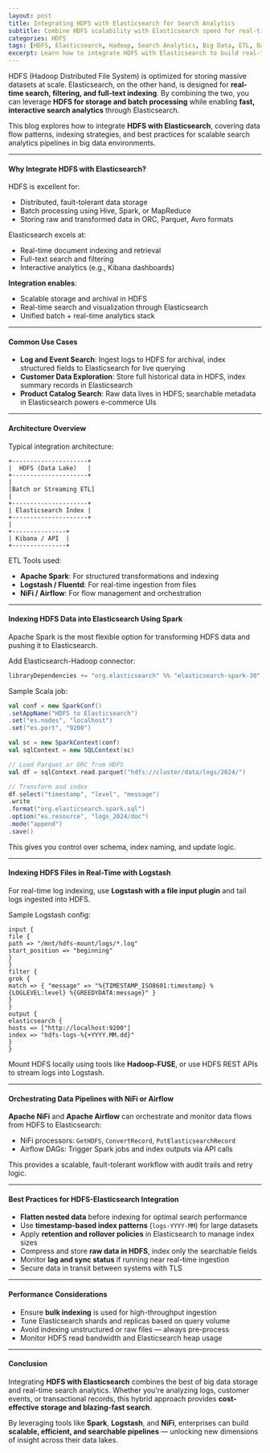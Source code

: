 ```yaml
---
layout: post
title: Integrating HDFS with Elasticsearch for Search Analytics
subtitle: Combine HDFS scalability with Elasticsearch speed for real-time search on big data
categories: HDFS
tags: [HDFS, Elasticsearch, Hadoop, Search Analytics, Big Data, ETL, Data Engineering]
excerpt: Learn how to integrate HDFS with Elasticsearch to build real-time search analytics pipelines. Discover best practices for indexing HDFS data and enabling fast, scalable search across large datasets.
---
```

HDFS (Hadoop Distributed File System) is optimized for storing massive datasets at scale. Elasticsearch, on the other hand, is designed for **real-time search, filtering, and full-text indexing**. By combining the two, you can leverage **HDFS for storage and batch processing** while enabling **fast, interactive search analytics** through Elasticsearch.

This blog explores how to integrate **HDFS with Elasticsearch**, covering data flow patterns, indexing strategies, and best practices for scalable search analytics pipelines in big data environments.

---

#### Why Integrate HDFS with Elasticsearch?

HDFS is excellent for:

- Distributed, fault-tolerant data storage
- Batch processing using Hive, Spark, or MapReduce
- Storing raw and transformed data in ORC, Parquet, Avro formats

Elasticsearch excels at:

- Real-time document indexing and retrieval
- Full-text search and filtering
- Interactive analytics (e.g., Kibana dashboards)

**Integration enables**:
- Scalable storage and archival in HDFS
- Real-time search and visualization through Elasticsearch
- Unified batch + real-time analytics stack

---

#### Common Use Cases

- **Log and Event Search**: Ingest logs to HDFS for archival, index structured fields to Elasticsearch for live querying
- **Customer Data Exploration**: Store full historical data in HDFS, index summary records in Elasticsearch
- **Product Catalog Search**: Raw data lives in HDFS; searchable metadata in Elasticsearch powers e-commerce UIs

---

#### Architecture Overview

Typical integration architecture:

```
+---------------------+
|  HDFS (Data Lake)   |
+---------------------+
|
[Batch or Streaming ETL]
|
+---------------------+
| Elasticsearch Index |
+---------------------+
|
+---------------+
| Kibana / API  |
+---------------+
```

ETL Tools used:
- **Apache Spark**: For structured transformations and indexing
- **Logstash / Fluentd**: For real-time ingestion from files
- **NiFi / Airflow**: For flow management and orchestration

---

#### Indexing HDFS Data into Elasticsearch Using Spark

Apache Spark is the most flexible option for transforming HDFS data and pushing it to Elasticsearch.

Add Elasticsearch-Hadoop connector:

```sbt
libraryDependencies += "org.elasticsearch" %% "elasticsearch-spark-30" % "8.11.0"
```

Sample Scala job:

```scala
val conf = new SparkConf()
.setAppName("HDFS to Elasticsearch")
.set("es.nodes", "localhost")
.set("es.port", "9200")

val sc = new SparkContext(conf)
val sqlContext = new SQLContext(sc)

// Load Parquet or ORC from HDFS
val df = sqlContext.read.parquet("hdfs://cluster/data/logs/2024/")

// Transform and index
df.select("timestamp", "level", "message")
.write
.format("org.elasticsearch.spark.sql")
.option("es.resource", "logs_2024/doc")
.mode("append")
.save()
```

This gives you control over schema, index naming, and update logic.

---

#### Indexing HDFS Files in Real-Time with Logstash

For real-time log indexing, use **Logstash with a file input plugin** and tail logs ingested into HDFS.

Sample Logstash config:

```
input {
file {
path => "/mnt/hdfs-mount/logs/*.log"
start_position => "beginning"
}
}
filter {
grok {
match => { "message" => "%{TIMESTAMP_ISO8601:timestamp} %{LOGLEVEL:level} %{GREEDYDATA:message}" }
}
}
output {
elasticsearch {
hosts => ["http://localhost:9200"]
index => "hdfs-logs-%{+YYYY.MM.dd}"
}
}
```

Mount HDFS locally using tools like **Hadoop-FUSE**, or use HDFS REST APIs to stream logs into Logstash.

---

#### Orchestrating Data Pipelines with NiFi or Airflow

**Apache NiFi** and **Apache Airflow** can orchestrate and monitor data flows from HDFS to Elasticsearch:

- NiFi processors: `GetHDFS`, `ConvertRecord`, `PutElasticsearchRecord`
- Airflow DAGs: Trigger Spark jobs and index outputs via API calls

This provides a scalable, fault-tolerant workflow with audit trails and retry logic.

---

#### Best Practices for HDFS-Elasticsearch Integration

- **Flatten nested data** before indexing for optimal search performance
- Use **timestamp-based index patterns** (`logs-YYYY-MM`) for large datasets
- Apply **retention and rollover policies** in Elasticsearch to manage index sizes
- Compress and store **raw data in HDFS**, index only the searchable fields
- Monitor **lag and sync status** if running near real-time ingestion
- Secure data in transit between systems with TLS

---

#### Performance Considerations

- Ensure **bulk indexing** is used for high-throughput ingestion
- Tune Elasticsearch shards and replicas based on query volume
- Avoid indexing unstructured or raw files — always pre-process
- Monitor HDFS read bandwidth and Elasticsearch heap usage

---

#### Conclusion

Integrating **HDFS with Elasticsearch** combines the best of big data storage and real-time search analytics. Whether you're analyzing logs, customer events, or transactional records, this hybrid approach provides **cost-effective storage and blazing-fast search**.

By leveraging tools like **Spark**, **Logstash**, and **NiFi**, enterprises can build **scalable, efficient, and searchable pipelines** — unlocking new dimensions of insight across their data lakes.
